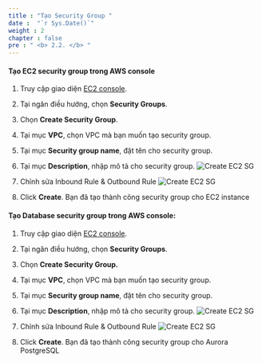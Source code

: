 ```yaml
---
title : "Tạo Security Group "
date :  "`r Sys.Date()`" 
weight : 2 
chapter : false
pre : " <b> 2.2. </b> "
---
```



#### Tạo EC2 security group trong AWS console

1. Truy cập giao diện [EC2 console](https://us-east-1.console.aws.amazon.com/ec2/home?region=us-east-1#Home:).
2. Tại ngăn điều hướng, chọn **Security Groups**.
3. Chọn **Create Security Group**.
4. Tại mục **VPC**, chọn VPC mà bạn muốn tạo security group.
5. Tại mục **Security group name**, đặt tên cho security group.
6. Tại mục **Description**, nhập mô tả cho security group.
    ![Create EC2 SG](/images/1/4.png)

7. Chỉnh sửa Inbound Rule & Outbound Rule
    ![Create EC2 SG](/images/1/5.png)

9. Click **Create**.
Bạn đã tạo thành công security group cho EC2 instance

#### Tạo Database security group trong AWS console:

1. Truy cập giao diện [EC2 console](https://us-east-1.console.aws.amazon.com/ec2/home?region=us-east-1#Home:).
2. Tại ngăn điều hướng, chọn **Security Groups**.
3. Chọn **Create Security Group.**
4. Tại mục **VPC**, chọn VPC mà bạn muốn tạo security group.
5. Tại mục **Security group name**, đặt tên cho security group.
6. Tại mục **Description**, nhập mô tả cho security group.
    ![Create EC2 SG](/images/1/6.png)

7. Chỉnh sửa Inbound Rule & Outbound Rule
    ![Create EC2 SG](/images/1/7.png)

9. Click **Create**.
Bạn đã tạo thành công security group cho Aurora PostgreSQL